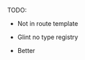 TODO:

- Not in route template
- Glint no type registry
- Better <style> example?
- TypeScript examples?
- Not working in v2 addon (separate setup)
- codemod
- no ember-cli generate?
- no docs
- automatic imports in handlebars

- addon author section/using addons
- No more Jw::Button
  - folder namespace syntax
  -> Button or JwButton
  - Autocomplete by class name

- Glint - no registry
  - TS example?

Locally defined component:
- not good example

